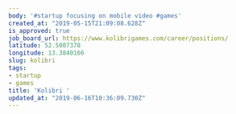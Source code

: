 ```yaml
---
body: '#startup focusing on mobile video #games'
created_at: "2019-05-15T21:09:08.628Z"
is_approved: true
job_board_url: https://www.kolibrigames.com/career/positions/
latitude: 52.5007378
longitude: 13.3840166
slug: kolibri
tags:
- startup
- games
title: 'Kolibri '
updated_at: "2019-06-16T10:36:09.730Z"
---
```

